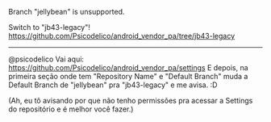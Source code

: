 Branch "jellybean" is unsupported.

Switch to "jb43-legacy"!
https://github.com/Psicodelico/android_vendor_pa/tree/jb43-legacy



-----------------------
@psicodelico Vai aqui: https://github.com/Psicodelico/android_vendor_pa/settings 
E depois, na primeira seção onde tem "Repository Name" e "Default Branch" muda a 
Default Branch de "jellybean" pra "jb43-legacy" e me avisa. :D

(Ah, eu tô avisando por que não tenho permissões pra acessar a Settings do repositório e é melhor você fazer.)
